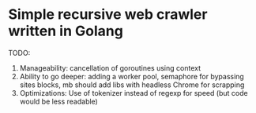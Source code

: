# Simple recursive web crawler written in Golang

TODO:
1. Manageability: cancellation of goroutines using context
2. Ability to go deeper: adding a worker pool, semaphore for bypassing sites blocks, mb should add libs with headless Chrome for scrapping
3. Optimizations: Use of tokenizer instead of regexp for speed (but code would be less readable)
